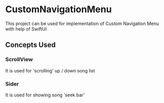 # CustomNavigationMenu
This project can be used for implementation of Custom Navigation Menu with help of SwiftUI

## Concepts Used

### ScrollView
It is used for 'scrolling' up / down song list

### Sider
It is used for showing song 'seek bar'






